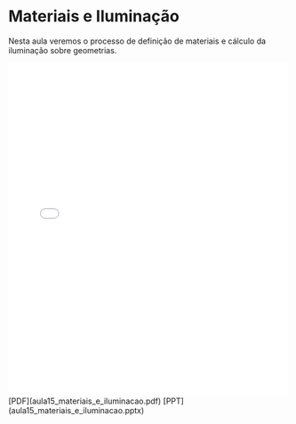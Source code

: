 # Materiais e Iluminação

Nesta aula veremos o processo de definição de materiais e cálculo da iluminação sobre geometrias.

<embed height="600" src="aula15_materiais_e_iluminacao.pdf" type="application/pdf" width="100%">
[PDF](aula15_materiais_e_iluminacao.pdf)
[PPT](aula15_materiais_e_iluminacao.pptx)
